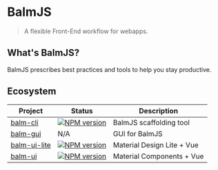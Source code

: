 # BalmJS
> A flexible Front-End workflow for webapps.

## What's BalmJS?

BalmJS prescribes best practices and tools to help you stay productive.

## Ecosystem

Project | Status | Description
------- | ------ | -----------
[balm-cli](https://github.com/balmjs/balm-cli) | [![NPM version][balm-cli-image]][balm-cli-url] | BalmJS scaffolding tool
[balm-gui](https://github.com/balmjs/balm-gui) | N/A | GUI for BalmJS
[balm-ui-lite](https://github.com/balmjs/ui-vue-lite) | [![NPM version][balm-ui-lite-image]][balm-ui-lite-url] | Material Design Lite + Vue
[balm-ui](https://github.com/balmjs/ui-vue) | [![NPM version][balm-ui-image]][balm-ui-url] | Material Components + Vue

[balm-cli-image]: https://badge.fury.io/js/balm-cli.svg
[balm-cli-url]: https://npmjs.org/package/balm-cli
[balm-ui-lite-image]: https://badge.fury.io/js/balm-ui-lite.svg
[balm-ui-lite-url]: https://npmjs.org/package/balm-ui-lite
[balm-ui-image]: https://badge.fury.io/js/balm-ui.svg
[balm-ui-url]: https://npmjs.org/package/balm-ui
